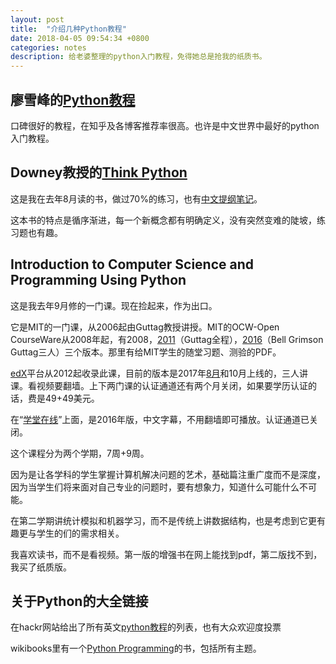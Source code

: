 ```yaml
---
layout: post
title:  "介绍几种Python教程"
date: 2018-04-05 09:54:34 +0800
categories: notes
description: 给老婆整理的python入门教程，免得她总是抢我的纸质书。
---
```


## 廖雪峰的[Python教程](https://www.liaoxuefeng.com/wiki/0014316089557264a6b348958f449949df42a6d3a2e542c000)

口碑很好的教程，在知乎及各博客推荐率很高。也许是中文世界中最好的python入门教程。

## Downey教授的[Think Python](http://greenteapress.com/thinkpython2/html/index.html)

这是我在去年8月读的书，做过70%的练习，也有[中文提纲笔记](https://john-qu.github.io/learn-to-think-python)。

这本书的特点是循序渐进，每一个新概念都有明确定义，没有突然变难的陡坡，练习题也有趣。

## Introduction to Computer Science and Programming Using Python

这是我去年9月修的一门课。现在捡起来，作为出口。

它是MIT的一门课，从2006起由Guttag教授讲授。MIT的OCW-Open CourseWare从2008年起，有2008，[2011](https://ocw.mit.edu/courses/electrical-engineering-and-computer-science/6-00sc-introduction-to-computer-science-and-programming-spring-2011/index.htm)（Guttag全程），[2016](https://ocw.mit.edu/courses/electrical-engineering-and-computer-science/6-0001-introduction-to-computer-science-and-programming-in-python-fall-2016/index.htm)（Bell Grimson Guttag三人）三个版本。那里有给MIT学生的随堂习题、测验的PDF。

[edX](https://www.edx.org/)平台从2012起收录此课，目前的版本是2017年[8月](https://courses.edx.org/courses/course-v1:MITx+6.00.1x+2T2017_2/course/)和10月上线的，三人讲课。看视频要翻墙。上下两门课的认证通道还有两个月关闭，如果要学历认证的话，费是49+49美元。

在“[学堂在线](http://www.xuetangx.com/courses/course-v1:MITx+6_00_1x+sp/courseware/Week_1/)”上面，是2016年版，中文字幕，不用翻墙即可播放。认证通道已关闭。

这个课程分为两个学期，7周+9周。

因为是让各学科的学生掌握计算机解决问题的艺术，基础篇注重广度而不是深度，因为当学生们将来面对自己专业的问题时，要有想象力，知道什么可能什么不可能。

在第二学期讲统计模拟和机器学习，而不是传统上讲数据结构，也是考虑到它更有趣更与学生的们的需求相关。

我喜欢读书，而不是看视频。第一版的增强书在网上能找到pdf，第二版找不到，我买了纸质版。

## 关于Python的大全链接

在hackr网站给出了所有英文[python教程](https://hackr.io/tutorials/learn-python)的列表，也有大众欢迎度投票

wikibooks里有一个[Python Programming](https://en.wikibooks.org/wiki/Python_Programming)的书，包括所有主题。